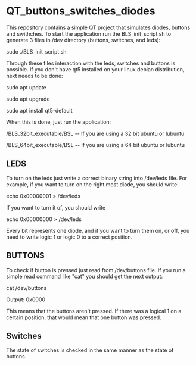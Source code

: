 # QT_buttons_switches_diodes

This repository contains a simple QT project that simulates diodes, buttons and swithches. To start the application run the BLS_init_script.sh to generate 3 files in /dev directory (buttons, switches, and leds):

sudo ./BLS_init_script.sh

Through these files interaction with the leds, switches and buttons is possible. If you don't have qt5 installed on your linux debian distribution, next needs to be done:

sudo apt update

sudo apt upgrade

sudo apt install qt5-default

When this is done, just run the application:

/BLS_32bit_executable/BSL -- If you are using a 32 bit ubuntu or lubuntu

/BLS_64bit_executable/BSL -- If you are using a 64 bit ubuntu or lubuntu

## LEDS
To turn on the leds just write a correct binary string into /dev/leds file. For example,
if you want to turn on the right most diode, you should write:

echo 0x00000001 > /dev/leds

If you want to turn it of, you should write

echo 0x00000000 > /dev/leds

Every bit represents one diode, and if you want to turn them on, or off, you need
to write logic 1 or logic 0 to a correct position.

## BUTTONS

To check if button is pressed just read from /dev/buttons file. If you run a simple read command like "cat" you should get the next output:

cat /dev/buttons

Output: 0x0000

This means that the buttons aren't pressed. If there was a logical 1 on a certain
position, that would mean that one button was pressed.

## Switches

The state of switches is checked in the same manner as the state of buttons.
